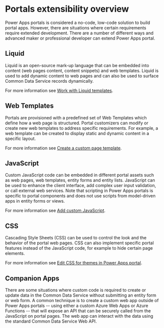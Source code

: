 # Portals extensibility overview

Power Apps portals is considered a no-code, low-code solution to build portal apps.  However, there are situations where certain requirements require extended development.  There are a number of different ways and advanced maker or professional developer can extend Power Apps portal.

## Liquid

Liquid is an open-source mark-up language that can be embedded into content (web pages content, content snippets) and web templates.  Liquid is used to add dynamic content to web pages and can also be used to surface Common Data Service records dynamically.

For more information see [Work with Liquid templates](https://docs.microsoft.com/powerapps/maker/portals/liquid/liquid-overview).

## Web Templates

Portals are provisioned with a predefined set of Web Templates which define how a web page is structured.  Portal customizers can modify or create new web templates to address specific requirements.  For example, a web template can be created to display static and dynamic content in a specific layout.

For more information see [Create a custom page template](https://docs.microsoft.com/powerapps/maker/portals/liquid/create-custom-template).

## JavaScript

Custom JavaScript code can be embedded in different portal assets such as web pages, web templates, entity forms and entity lists.  JavaScript can be used to enhance the client interface, add complex user input validation, or call external web services.  Note that scripting in Power Apps portals is specific to portal components and does not use scripts from model-driven apps in entity forms or views.

For more information see [Add custom JavaScript](https://docs.microsoft.com/powerapps/maker/portals/configure/add-custom-javascript).

## CSS

Cascading Style Sheets (CSS) can be used to control the look and the behavior of the portal web pages. CSS can also implement specific portal features instead of the JavaScript code, for example to hide certain page elements.

For more information see [Edit CSS for themes in Power Apps portal](https://docs.microsoft.com/powerapps/maker/portals/edit-css).

## Companion Apps

There are some situations where custom code is required to create or update data in the Common Data Service without submitting an entity form or web form.  A common technique is to create a custom web app outside of Power Apps portals -- using either a custom Azure Web Apps or Azure Functions -- that will expose an API that can be securely called from the JavaScript on portal pages. The web app can interact with the data using the standard Common Data Service Web API.
